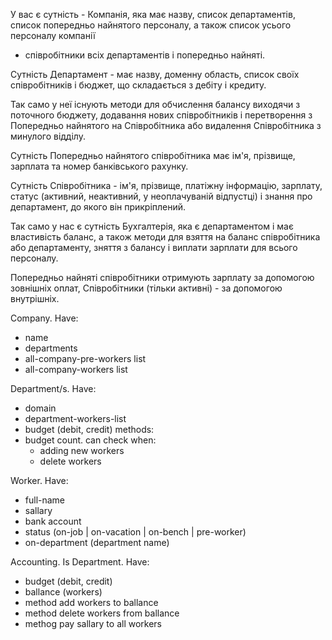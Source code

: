 У вас є сутність - Компанія, яка має назву, список департаментів,
список попередньо найнятого персоналу, а також список усього персоналу компанії

- співробітники всіх департаментів і попередньо найняті.

Сутність Департамент - має назву, доменну область, список своїх співробітників і бюджет,
що складається з дебіту і кредиту.

Так само у неї існують методи для обчислення балансу виходячи з поточного бюджету,
додавання нових співробітників і перетворення з Попередньо найнятого на Співробітника
або видалення Співробітника з минулого відділу.

Сутність Попередньо найнятого співробітника має ім'я, прізвище, зарплата та номер банківського рахунку.

Сутність Співробітника - ім'я, прізвище, платіжну інформацію, зарплату,
статус (активний, неактивний, у неоплачуваній відпустці) і знання про департамент,
до якого він прикріплений.

Так само у нас є сутність Бухгалтерія, яка є департаментом і має властивість баланс,
а також методи для взяття на баланс співробітника або департаменту, зняття з балансу
і виплати зарплати для всього персоналу.

Попередньо найняті співробітники отримують зарплату за допомогою зовнішніх оплат,
Співробітники (тільки активні) - за допомогою внутрішніх.

Company. Have:

- name
- departments
- all-company-pre-workers list
- all-company-workers list

Department/s. Have:

- domain
- department-workers-list
- budget (debit, credit)
  methods:
- budget count. can check when:
  - adding new workers
  - delete workers

<!-- Pre-worker. Have: -->
<!--     - full-name -->
<!--     - pre-salary -->
<!--     - bank account -->

Worker. Have:

- full-name
- sallary
- bank account
- status (on-job | on-vacation | on-bench | pre-worker)
- on-department (department name)

Accounting. Is Department. Have:

- budget (debit, credit)
- ballance (workers)
- method add workers to ballance
- method delete workers from ballance
- methog pay sallary to all workers
